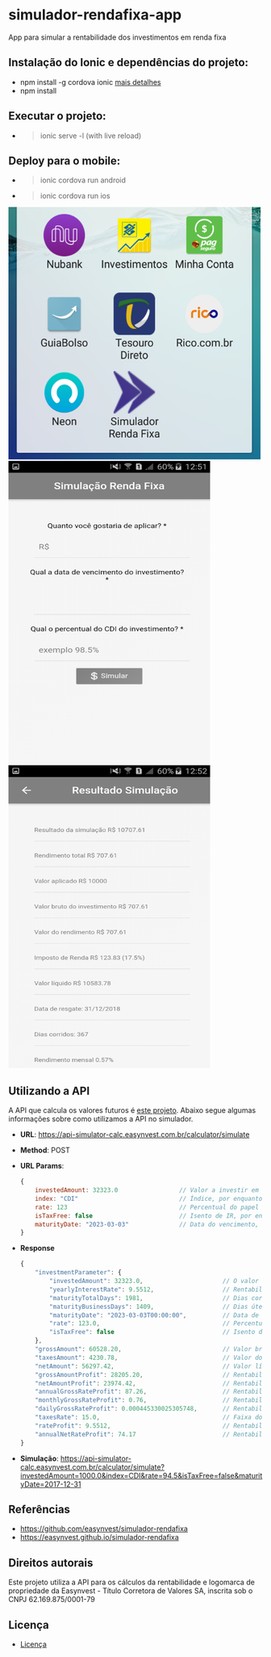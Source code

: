 # simulador-rendafixa-app
App para simular a rentabilidade dos investimentos em renda fixa

## Instalação do Ionic e dependências do projeto:
* npm install -g cordova ionic [mais detalhes](https://ionicframework.com/getting-started)
* npm install

## Executar o projeto:
* > ionic serve -l (with live reload)

## Deploy para o mobile:
* > ionic cordova run android
* > ionic cordova run ios

<img src="resources/Screenshot1.png" width="500" height="500" />
<img src="resources/Screenshot2.png" width="400" height="600" />
<img src="resources/Screenshot3.png" width="400" height="600" />


## Utilizando a API

A API que calcula os valores futuros é [este projeto](https://github.com/easynvest/api-simulator-calc). Abaixo segue algumas informações sobre como utilizamos a API no simulador.

 - **URL**: https://api-simulator-calc.easynvest.com.br/calculator/simulate
 - **Method**: POST
 - **URL Params**: 
    ```javascript
    {
        investedAmount: 32323.0                 // Valor a investir em reais
        index: "CDI"                            // Índice, por enquanto só CDI disponível
        rate: 123                               // Percentual do papel
        isTaxFree: false                        // Isento de IR, por enquanto só falso
        maturityDate: "2023-03-03"              // Data do vencimento, no formato ano-mes-dia
    }
    ```
 - **Response**
    ```javascript
    {
        "investmentParameter": {
            "investedAmount": 32323.0,                      // O valor a ser investido
            "yearlyInterestRate": 9.5512,                   // Rentabilidade anual
            "maturityTotalDays": 1981,                      // Dias corridos
            "maturityBusinessDays": 1409,                   // Dias úteis
            "maturityDate": "2023-03-03T00:00:00",          // Data de vencimento
            "rate": 123.0,                                  // Percentual do papel
            "isTaxFree": false                              // Isento de IR
        },
        "grossAmount": 60528.20,                            // Valor bruto do investimento
        "taxesAmount": 4230.78,                             // Valor do IR
        "netAmount": 56297.42,                              // Valor líquido
        "grossAmountProfit": 28205.20,                      // Rentabilidade bruta
        "netAmountProfit": 23974.42,                        // Rentabilidade líquida
        "annualGrossRateProfit": 87.26,                     // Rentabilidade bruta anual
        "monthlyGrossRateProfit": 0.76,                     // Rentabilidade bruta mensal
        "dailyGrossRateProfit": 0.000445330025305748,       // Rentabilidade bruta diária
        "taxesRate": 15.0,                                  // Faixa do IR (%)
        "rateProfit": 9.5512,                               // Rentabilidade no período
        "annualNetRateProfit": 74.17                        // Rentabilidade líquida anual
    }
    ```

- **Simulação**: https://api-simulator-calc.easynvest.com.br/calculator/simulate?investedAmount=1000.0&index=CDI&rate=94.5&isTaxFree=false&maturityDate=2017-12-31

## Referências
* https://github.com/easynvest/simulador-rendafixa
* https://easynvest.github.io/simulador-rendafixa

## Direitos autorais
Este projeto utiliza a API para os cálculos da rentabilidade e logomarca de propriedade da Easynvest - Título Corretora de Valores SA, inscrita sob o CNPJ 62.169.875/0001-79

## Licença
* [Licença](LICENSE)
